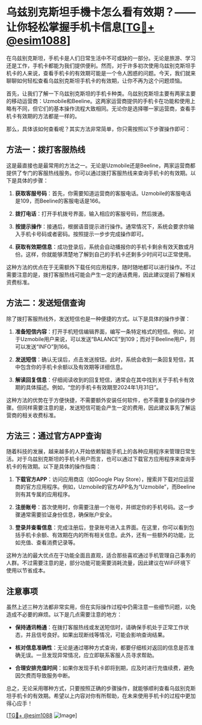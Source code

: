 # 乌兹别克斯坦手機卡怎么看有效期？——让你轻松掌握手机卡信息[[TG💪+ @esim1088](https://t.me/s/esim1088)]

在乌兹别克斯坦，手机卡是人们日常生活中不可或缺的一部分。无论是旅游、学习还是工作，手机卡都能为我们提供便利。然而，对于许多初次使用乌兹别克斯坦手机卡的人来说，查看手机卡的有效期可能是一个令人困惑的问题。今天，我们就来聊聊如何轻松查看乌兹别克斯坦手机卡的有效期，让你不再为这个问题烦恼。

首先，让我们了解一下乌兹别克斯坦的手机卡种类。乌兹别克斯坦主要有两家主要的移动运营商：Uzmobile和Beeline。这两家运营商提供的手机卡在功能和使用上略有不同，但它们的基本操作流程大致相同。无论你是选择哪一家运营商，查看手机卡有效期的方法都是一样的。

那么，具体该如何查看呢？其实方法非常简单，你只需按照以下步骤操作即可：

## 方法一：拨打客服热线

这是最直接也是最常用的方法之一。无论是Uzmobile还是Beeline，两家运营商都提供了专门的客服热线服务。你可以通过拨打客服热线来查询手机卡的有效期。以下是具体的步骤：

1. **获取客服号码**：首先，你需要知道运营商的客服电话。Uzmobile的客服电话是109，而Beeline的客服电话是166。
   
2. **拨打电话**：打开手机拨号界面，输入相应的客服号码，然后拨通。

3. **按提示操作**：接通后，根据语音提示进行操作。通常情况下，系统会要求你输入手机卡号码或者密码。按照提示一步步完成操作即可。

4. **获取有效期信息**：成功登录后，系统会自动播报你的手机卡剩余有效天数或月份。这样，你就能够清楚地了解到自己的手机卡还剩多少时间可以正常使用。

这种方法的优点在于无需额外下载任何应用程序，随时随地都可以进行操作。不过需要注意的是，拨打客服热线可能会产生一定的通话费用，因此建议提前了解相关资费标准。

## 方法二：发送短信查询

除了拨打客服热线外，发送短信也是一种便捷的方式。以下是具体的操作步骤：

1. **准备短信内容**：打开手机短信编辑界面，编写一条特定格式的短信。例如，对于Uzmobile用户来说，可以发送“BALANCE”到109；而对于Beeline用户，则可以发送“INFO”到166。

2. **发送短信**：确认无误后，点击发送按钮。此时，系统会收到一条回复短信，其中包含你的手机卡余额以及有效期等详细信息。

3. **解读回复信息**：仔细阅读收到的回复短信，通常会在其中找到关于手机卡有效期的具体描述。例如，“您的手机卡有效期至2024年1月31日”。

这种方法的优势在于方便快捷，不需要额外安装任何软件，也不需要复杂的操作步骤。但同样需要注意的是，发送短信可能会产生一定的费用，因此建议事先了解运营商的相关收费标准。

## 方法三：通过官方APP查询

随着科技的发展，越来越多的人开始依赖智能手机上的各种应用程序来管理日常生活。对于乌兹别克斯坦的手机卡用户而言，也可以通过下载官方应用程序来查询手机卡的有效期。以下是具体的操作指南：

1. **下载官方APP**：访问应用商店（如Google Play Store），搜索并下载对应运营商的官方应用程序。例如，Uzmobile的官方APP名为“Uzmobile”，而Beeline则有其专属的应用程序。

2. **注册账号**：首次使用时，你需要注册一个账号，并绑定你的手机号码。这一步骤通常需要验证身份信息，确保账户安全。

3. **登录并查看信息**：完成注册后，登录账号进入主界面。在这里，你可以看到包括手机卡余额、有效期在内的所有相关信息。此外，还有一些额外的功能，比如充值、查看消费记录等。

这种方法的最大优点在于功能全面且直观，适合那些喜欢通过手机管理自己事务的人群。不过需要注意的是，部分功能可能需要消耗流量，因此建议在WiFi环境下使用以节省成本。

## 注意事项

虽然上述三种方法都非常实用，但在实际操作过程中仍需注意一些细节问题，以免造成不必要的麻烦。以下是几点需要注意的地方：

- **保持通讯畅通**：在拨打客服热线或发送短信时，请确保手机处于正常工作状态，并且信号良好。如果出现断线等情况，可能会影响查询结果。
  
- **核对信息准确性**：无论是通过哪种方式查询，都要仔细核对返回的信息是否准确无误。一旦发现异常情况，应立即联系客服人员寻求帮助。

- **合理安排充值时间**：如果你发现手机卡即将到期，应及时进行充值续费，避免因欠费而导致服务中断。

总之，无论采用哪种方式，只要按照正确的步骤操作，就能够顺利查看乌兹别克斯坦手机卡的有效期。希望以上内容对你有所帮助，在未来使用手机卡的过程中更加得心应手！

[[TG💪+ @esim1088](https://t.me/s/esim1088) ![Image](https://i.postimg.cc/4NQfJmqS/Snipaste-2025-05-13-00-14-12.png)]